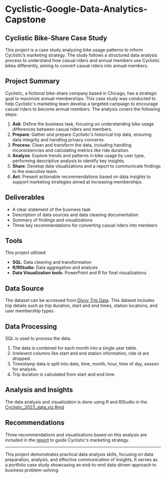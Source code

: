 # Cyclistic-Google-Data-Analytics-Capstone

## Cyclistic Bike-Share Case Study

This project is a case study analyzing bike usage patterns to inform Cyclistic’s marketing strategy. The study follows a structured data analysis process to understand how casual riders and annual members use Cyclistic bikes differently, aiming to convert casual riders into annual members.

## Project Summary

Cyclistic, a fictional bike-share company based in Chicago, has a strategic goal to maximize annual memberships. This case study was conducted to help Cyclistic's marketing team develop a targeted campaign to encourage casual riders to become annual members. The analysis covers the following steps:

1. **Ask**: Define the business task, focusing on understanding bike usage differences between casual riders and members.
2. **Prepare**: Gather and prepare Cyclistic's historical trip data, ensuring data integrity and handling privacy concerns.
3. **Process**: Clean and transform the data, including handling inconsistencies and calculating metrics like ride duration.
4. **Analyze**: Explore trends and patterns in bike usage by user type, performing descriptive analysis to identify key insights.
5. **Share**: Develop data visualizations and a report to communicate findings to the executive team.
6. **Act**: Present actionable recommendations based on data insights to support marketing strategies aimed at increasing memberships.

## Deliverables

- A clear statement of the business task
- Description of data sources and data cleaning documentation
- Summary of findings and visualizations
- Three key recommendations for converting casual riders into members

## Tools

This project utilized:
- **SQL**: Data cleaning and transformation
- **R/RStudio**: Data aggregation and analysis
- **Data Visualization tools**: PowerPoint and R for final visualizations

## Data Source
The dataset can be accessed from [Divvy Trip Data](https://divvy-tripdata.s3.amazonaws.com/index.html). This dataset includes trip details such as trip duration, start and end times, station locations, and user membership types. 

## Data Processing
SQL is used to process the data.
1. The data is combined for each month into a single year table.
2. Irrelevent columns like start and end station information, ride id are dropped.
3. Timestamp data is split into date, time, month, hour, time of day, season for analysis.
4. Trip duration is calculated from start and end time.

## Analysis and Insights
The data analysis and visualization is done using R and RStudio in the [Cyclistic_2023_data_viz.Rmd](https://github.com/Atharv-Verma290/Cyclistic-Google-Data-Analytics-Capstone/blob/main/Cyclistic_2023_data_viz.Rmd) 

## Recommendations

Three recommendations and visualizations based on this analysis are included in the [report](https://github.com/Atharv-Verma290/Cyclistic-Google-Data-Analytics-Capstone/blob/main/cyclistic%202023%20case%20study%20report.pptx) to guide Cyclistic's marketing strategy.

---

This project demonstrates practical data analysis skills, focusing on data preparation, analysis, and effective communication of insights. It serves as a portfolio case study showcasing an end-to-end data-driven approach to business problem-solving.
